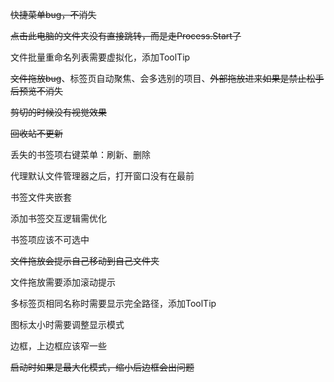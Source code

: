 ~~快捷菜单bug，不消失~~

~~点击此电脑的文件夹没有直接跳转，而是走Process.Start了~~

文件批量重命名列表需要虚拟化，添加ToolTip

~~文件拖放bug~~、标签页自动聚焦、会多选别的项目、~~外部拖放进来如果是禁止松手后预览不消失~~

~~剪切的时候没有视觉效果~~

~~回收站不更新~~

丢失的书签项右键菜单：刷新、删除

代理默认文件管理器之后，打开窗口没有在最前

书签文件夹嵌套

添加书签交互逻辑需优化

书签项应该不可选中

~~文件拖放会提示自己移动到自己文件夹~~

文件拖放需要添加滚动提示

多标签页相同名称时需要显示完全路径，添加ToolTip

图标太小时需要调整显示模式

边框，上边框应该窄一些

~~启动时如果是最大化模式，缩小后边框会出问题~~